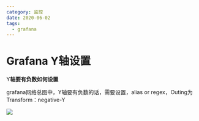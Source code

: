 ```yaml
---
category: 监控
date: 2020-06-02
tags:
  - grafana
---
```


# Grafana Y轴设置

Y**轴要有负数如何设置**

grafana网络总图中，Y轴要有负数的话，需要设置，alias or regex，Outing为 Transform：negative-Y

![](https://gitee.com/clay-wangzhi/blogImg/raw/master/blogImg/image-20200323205311303.png)